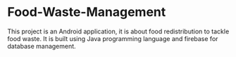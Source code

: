# Food-Waste-Management
This project is an Android application, it is about food redistribution to tackle food waste. It is built using Java programming language and firebase for database management.
